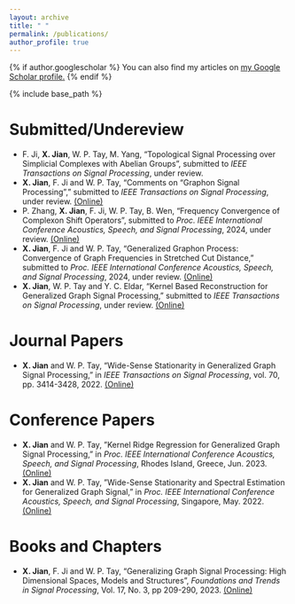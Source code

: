 ```yaml
---
layout: archive
title: " "
permalink: /publications/
author_profile: true
---
```


{% if author.googlescholar %}
  You can also find my articles on <u><a href="{{author.googlescholar}}">my Google Scholar profile</a>.</u>
{% endif %}

{% include base_path %}

Submitted/Undereview
======
* F. Ji, **X. Jian**, W. P. Tay, M. Yang, “Topological Signal Processing over Simplicial Complexes with Abelian Groups”, submitted to _IEEE Transactions on Signal Processing_, under review.
* **X. Jian**, F. Ji and W. P. Tay, “Comments on “Graphon Signal Processing”,” submitted to _IEEE Transactions on Signal Processing_, under review. [(Online)](https://arxiv.org/abs/2310.14683)
* P. Zhang, **X. Jian**, F. Ji, W. P. Tay, B. Wen, “Frequency Convergence of Complexon Shift Operators”, submitted to _Proc. IEEE International Conference Acoustics, Speech, and Signal Processing_, 2024, under review. [(Online)](https://arxiv.org/abs/2309.07169)
* **X. Jian**, F. Ji and W. P. Tay, “Generalized Graphon Process: Convergence of Graph Frequencies in Stretched Cut Distance,” submitted to _Proc. IEEE International Conference Acoustics, Speech, and Signal Processing_, 2024, under review. [(Online)](https://arxiv.org/abs/2309.05260)
* **X. Jian**, W. P. Tay and Y. C. Eldar, “Kernel Based Reconstruction for Generalized Graph Signal Processing,” submitted to _IEEE Transactions on Signal Processing_, under review. [(Online)](https://arxiv.org/abs/2308.06949)

Journal Papers
======
* **X. Jian** and W. P. Tay, “Wide-Sense Stationarity in Generalized Graph Signal Processing,” in _IEEE Transactions on Signal Processing_, vol. 70, pp. 3414-3428, 2022. [(Online)](https://ieeexplore.ieee.org/abstract/document/9802780)

Conference Papers
======
* **X. Jian** and W. P. Tay, ”Kernel Ridge Regression for Generalized Graph Signal Processing,” in _Proc. IEEE International Conference Acoustics, Speech, and Signal Processing_, Rhodes Island, Greece, Jun. 2023. [(Online)](https://ieeexplore.ieee.org/abstract/document/10096767)
* **X. Jian** and W. P. Tay, ”Wide-Sense Stationarity and Spectral Estimation for Generalized Graph Signal,” in _Proc. IEEE International Conference Acoustics, Speech, and Signal Processing_, Singapore, May. 2022. [(Online)](https://ieeexplore.ieee.org/abstract/document/9747273)

Books and Chapters
======
* **X. Jian**, F. Ji and W. P. Tay, “Generalizing Graph Signal Processing: High Dimensional Spaces, Models and Structures”, _Foundations and Trends in Signal Processing_, Vol. 17, No. 3, pp 209-290, 2023. [(Online)](https://www.nowpublishers.com/article/Details/SIG-119)
